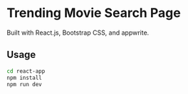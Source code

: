 # Trending Movie Search Page
Built with React.js, Bootstrap CSS, and appwrite.

## Usage
```bash
cd react-app
npm install
npm run dev
```
